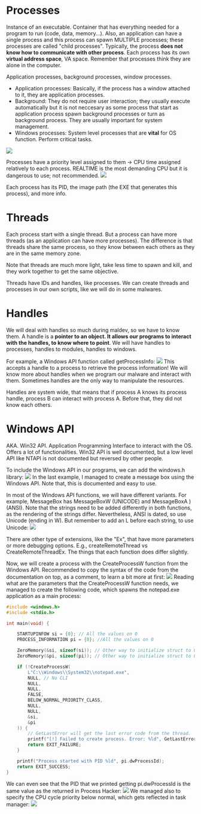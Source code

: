 # Processes
Instance of an executable. Container that has everything needed for a program to run (code, data, memory...). 
Also, an application can have a single process and this process can spawn MULTIPLE processes; these processes are called "child processes".
Typically, the process **does not know how to communicate with other process**. Each process has its own **virtual address space**, VA space. Remember that processes think they are alone in the computer.

Application processes, background processes, window processes.
- Application processes: Basically, if the process has a window attached to it, they are application processes.
- Background: They do not require user interaction; they usually execute automatically but it is not neccesary as some process that start as application process spawn background processes or turn as background process. They are usually important for system management.
- Windows processes: System level processes that are **vital** for OS function. Perform critical tasks.

![](attachments/processes,%20threads%20and%20handles.png)

Processes have a priority level assigned to them -> CPU time assigned relatively to each process. REALTIME is the most demanding CPU but it is dangerous to use; not recommended.
![](attachments/processes,%20threads%20and%20handles-1.png)

Each process has its PID, the image path (the EXE that generates this process), and more info.

# Threads
Each process start with a single thread. But a process can have more threads (as an application can have more processes). The difference is that threads share the same process, so they know between each others as they are in the same memory zone.

Note that threads are much more light, take less time to spawn and kill, and they work together to get the same objective.

Threads have IDs and handles, like processes. We can create threads and processes in our own scripts,  like we will do in some malwares.

# Handles
We will deal with handles so much during maldev, so we have to know them.
A handle is a **pointer to an object. It allows our programs to interact with the handles, to know where to point**. We will have handles to processes, handles to modules, handles to windows. 

For example, a Windows API function called getProcessInfo:
![](attachments/processes,%20threads%20and%20handles-2.png)
This accepts a handle to a process to retrieve the process information!
We will know more about handles when we program our malware and interact with them. Sometimes handles are the only way to manipulate the resources.

Handles are system wide, that means that if process A knows its process handle, process B can interact with process A. Before that, they did not know each others.

# Windows API
AKA. Win32 API. Application Programming Interface to interact with the OS. Offers a lot of functionalities.
Win32 API is well documented, but a low level API like NTAPI is not documented but reversed by other people.

To include the Windows API in our programs, we can add the windows.h library:
![](attachments/processes,%20threads%20and%20handles-3.png)
In the last example, I managed to create a message box using the Windows API. Note that, this is documented and easy to use.

In most of the Windows API functions, we will have different variants. For example, MessageBox has MessageBoxW (UNICODE) and MessageBoxA )(ANSI). Note that the strings need to be added differently in both functions, as the rendering of the strings differ.
Nevertheless, ANSI is dated, so use Unicode (ending in W). But remember to add an L before each string, to use Unicode:
![](attachments/processes,%20threads%20and%20handles-4.png)

There are other type of extensions, like the "Ex", that have more parameters or more debugging options. E.g., createRemoteThread vs CreateRemoteThreadEx. The things that each function does differ slightly.

Now, we will create a process with the CreateProcessW function from the Windows API.
Recommended to copy the syntax of the code from the documentation on top, as a comment, to learn a bit more at first:
![](attachments/processes,%20threads%20and%20handles-5.png)
Reading what are the parameters that the CreateProcessW function needs, we managed to create the following code, which spawns the notepad.exe application as a main process:
```c
#include <windows.h>
#include <stdio.h>

int main(void) {

	STARTUPINFOW si = {0}; // All the values on 0
	PROCESS_INFORMATION pi = {0}; //All the values on 0

	ZeroMemory(&si, sizeof(si)); // Other way to initialize struct to 0, official Windows way.
	ZeroMemory(&pi, sizeof(pi)); // Other way to initialize struct to 0, official Windows way.

	if (!CreateProcessW(
		L"C:\\Windows\\System32\\notepad.exe",
		NULL, // No CLI
		NULL,
		NULL,
		FALSE,
		BELOW_NORMAL_PRIORITY_CLASS,
		NULL,
		NULL,
		&si,
		&pi
	)) {
		// GetLastError will get the last error code from the thread.
		printf("[!] Failed to create process. Error: %ld", GetLastError());
		return EXIT_FAILURE;
	}

	printf("Process started with PID %ld", pi.dwProcessId);
	return EXIT_SUCCESS;
}
```

We can even see that the PID that we printed getting pi.dwProcessId is the same value as the returned in Process Hacker:
![](attachments/processes,%20threads%20and%20handles-6.png)
We managed also to specify the CPU cycle priority below normal, which gets reflected in task manager: 
![](attachments/processes,%20threads%20and%20handles-7.png)


